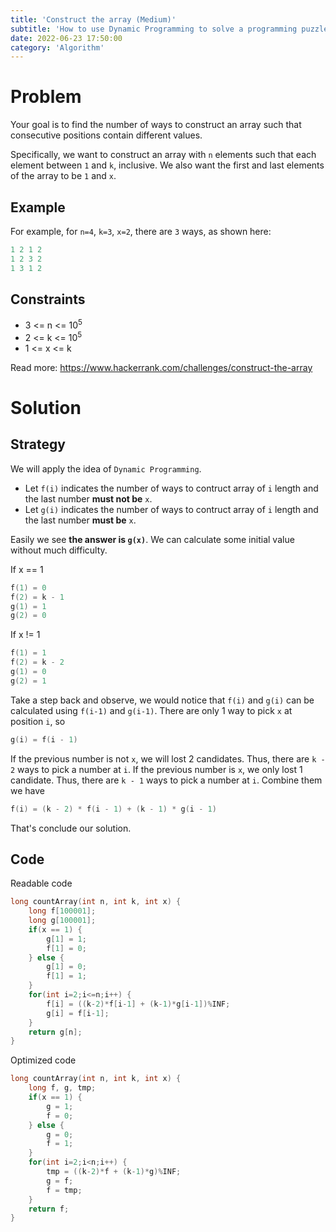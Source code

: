 ```yaml
---
title: 'Construct the array (Medium)'
subtitle: 'How to use Dynamic Programming to solve a programming puzzle'
date: 2022-06-23 17:50:00
category: 'Algorithm'
---
```


# Problem
Your goal is to find the number of ways to construct an array such that consecutive positions contain different values.

Specifically, we want to construct an array with `n` elements such that each element between `1` and `k`, inclusive. We also want the first and last elements of the array to be `1` and `x`.

## Example
For example, for `n=4`, `k=3`, `x=2`, there are `3` ways, as shown here:
```cpp
1 2 1 2
1 2 3 2
1 3 1 2
```
## Constraints
- 3 <= n <= 10<sup>5</sup>
- 2 <= k <= 10<sup>5</sup>
- 1 <= x <= k

Read more: https://www.hackerrank.com/challenges/construct-the-array

# Solution
## Strategy
We will apply the idea of `Dynamic Programming`.

- Let `f(i)` indicates the number of ways to contruct array of `i` length and the last number **must not be** `x`.
- Let `g(i)` indicates the number of ways to contruct array of `i` length and the last number **must be** `x`.

Easily we see **the answer is `g(x)`**. 
We can calculate some initial value without much difficulty.

If x == 1
```cpp
f(1) = 0
f(2) = k - 1
g(1) = 1
g(2) = 0
```
If x != 1
```cpp
f(1) = 1
f(2) = k - 2
g(1) = 0
g(2) = 1
```
Take a step back and observe, we would notice that `f(i)` and `g(i)` can be calculated using `f(i-1)` and `g(i-1)`.
There are only 1 way to pick `x` at position `i`, so
```cpp
g(i) = f(i - 1)
```
If the previous number is not `x`, we will lost 2 candidates. Thus, there are `k - 2` ways to pick a number at `i`.
If the previous number is `x`, we only lost 1 candidate. Thus, there are `k - 1` ways to pick a number at `i`.
Combine them we have
```cpp
f(i) = (k - 2) * f(i - 1) + (k - 1) * g(i - 1)
```

That's conclude our solution.

## Code

Readable code
```cpp
long countArray(int n, int k, int x) {
    long f[100001];
    long g[100001];
    if(x == 1) {
        g[1] = 1;
        f[1] = 0;
    } else {
        g[1] = 0;
        f[1] = 1;
    }
    for(int i=2;i<=n;i++) {
        f[i] = ((k-2)*f[i-1] + (k-1)*g[i-1])%INF;
        g[i] = f[i-1];
    }
    return g[n];
}
```
Optimized code
```cpp
long countArray(int n, int k, int x) {
    long f, g, tmp;
    if(x == 1) {
        g = 1;
        f = 0;
    } else {
        g = 0;
        f = 1;
    }
    for(int i=2;i<n;i++) {
        tmp = ((k-2)*f + (k-1)*g)%INF;
        g = f;
        f = tmp;
    }
    return f;
}
```
